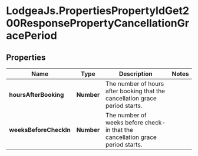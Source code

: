# LodgeaJs.PropertiesPropertyIdGet200ResponsePropertyCancellationGracePeriod

## Properties

Name | Type | Description | Notes
------------ | ------------- | ------------- | -------------
**hoursAfterBooking** | **Number** | The number of hours after booking that the cancellation grace period starts. | 
**weeksBeforeCheckIn** | **Number** | The number of weeks before check-in that the cancellation grace period starts. | 


